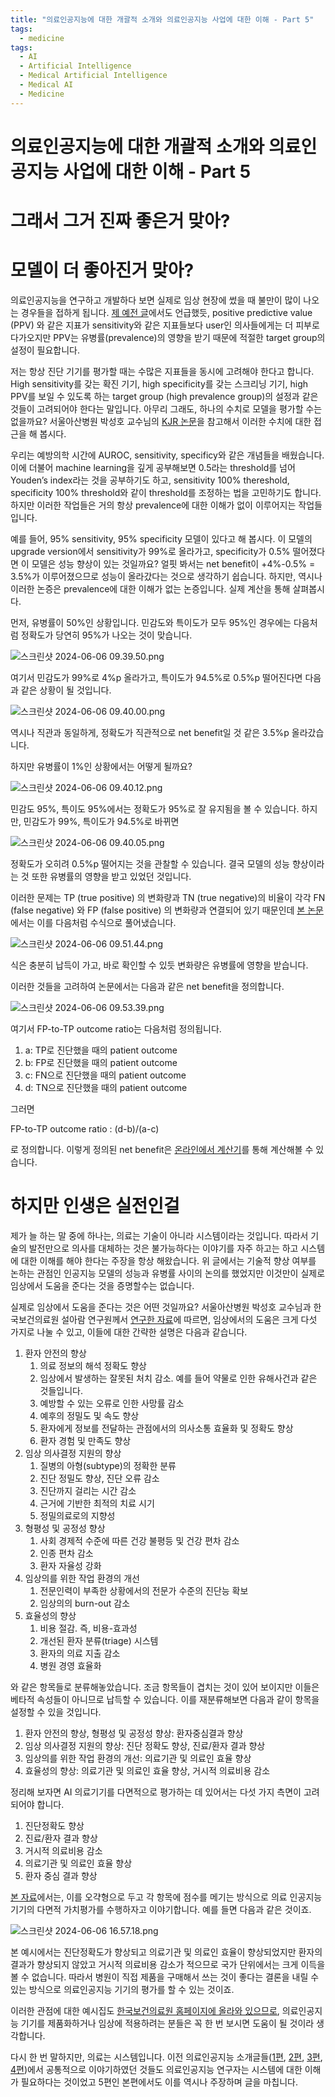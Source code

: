 ```yaml
---
title: "의료인공지능에 대한 개괄적 소개와 의료인공지능 사업에 대한 이해 - Part 5"
tags:
  - medicine
tags:
  - AI
  - Artificial Intelligence
  - Medical Artificial Intelligence
  - Medical AI
  - Medicine
---
```


# 의료인공지능에 대한 개괄적 소개와 의료인공지능 사업에 대한 이해 - Part 5

# 그래서 그거 진짜 좋은거 맞아?

# 모델이 더 좋아진거 맞아?

의료인공지능을 연구하고 개발하다 보면 실제로 임상 현장에 썼을 때 불만이 많이 나오는 경우들을 접하게 됩니다. [제 예전 글](https://jryoungw.github.io/posts/omakase_23_03_week2/)에서도 언급했듯, positive predictive value (PPV) 와 같은 지표가 sensitivity와 같은 지표들보다 user인 의사들에게는 더 피부로 다가오지만 PPV는 유병률(prevalence)의 영향을 받기 때문에 적절한 target group의 설정이 필요합니다.

저는 항상 진단 기기를 평가할 때는 수많은 지표들을 동시에 고려해야 한다고 합니다. High sensitivity를 갖는 확진 기기, high specificity를 갖는 스크리닝 기기, high PPV를 보일 수 있도록 하는 target group (high prevalence group)의 설정과 같은 것들이 고려되어야 한다는 말입니다. 아무리 그래도, 하나의 수치로 모델을 평가할 수는 없을까요? 서울아산병원 박성호 교수님의 [KJR 논문](https://www.kjronline.org/DOIx.php?id=10.3348/kjr.2023.0448)을 참고해서 이러한 수치에 대한 접근을 해 봅시다.

우리는 예방의학 시간에 AUROC, sensitivity, specificy와 같은 개념들을 배웠습니다. 이에 더불어 machine learning을 깊게 공부해보면 0.5라는 threshold를 넘어 Youden’s index라는 것을 공부하기도 하고, sensitivity 100% thereshold, specificity 100% threshold와 같이 threshold를 조정하는 법을 고민하기도 합니다. 하지만 이러한 작업들은 거의 항상 prevalence에 대한 이해가 없이 이루어지는 작업들입니다. 

예를 들어, 95% sensitivity, 95% specificity 모델이 있다고 해 봅시다. 이 모델의 upgrade version에서 sensitivity가 99%로 올라가고, specificity가 0.5% 떨어졌다면 이 모델은 성능 향상이 있는 것일까요? 얼핏 봐서는 net benefit이 +4%-0.5% = 3.5%가 이루어졌으므로 성능이 올라갔다는 것으로 생각하기 쉽습니다. 하지만, 역시나 이러한 논증은 prevalence에 대한 이해가 없는 논증입니다. 실제 계산을 통해 살펴봅시다.

먼저, 유병률이 50%인 상황입니다. 민감도와 특이도가 모두 95%인 경우에는 다음처럼 정확도가 당연히 95%가 나오는 것이 맞습니다.

![스크린샷 2024-06-06 09.39.50.png](%E1%84%8B%E1%85%B4%E1%84%85%E1%85%AD%E1%84%8B%E1%85%B5%E1%86%AB%E1%84%80%E1%85%A9%E1%86%BC%E1%84%8C%E1%85%B5%E1%84%82%E1%85%B3%E1%86%BC%20%E1%84%8B%E1%85%A9%E1%84%86%E1%85%A1%E1%84%8F%E1%85%A1%E1%84%89%E1%85%A6%20Week%2010%20-%20%E1%84%80%E1%85%B3%E1%84%85%E1%85%A2%E1%84%89%E1%85%A5%20%E1%84%80%E1%85%B3%E1%84%80%E1%85%A5%20%E1%84%8C%E1%85%B5%E1%86%AB%20cb495684e7fb40d89a1910eda091b3da/%25E1%2584%2589%25E1%2585%25B3%25E1%2584%258F%25E1%2585%25B3%25E1%2584%2585%25E1%2585%25B5%25E1%2586%25AB%25E1%2584%2589%25E1%2585%25A3%25E1%2586%25BA_2024-06-06_09.39.50.png)

여기서 민감도가 99%로 4%p 올라가고, 특이도가 94.5%로 0.5%p 떨어진다면 다음과 같은 상황이 될 것입니다.

![스크린샷 2024-06-06 09.40.00.png](%E1%84%8B%E1%85%B4%E1%84%85%E1%85%AD%E1%84%8B%E1%85%B5%E1%86%AB%E1%84%80%E1%85%A9%E1%86%BC%E1%84%8C%E1%85%B5%E1%84%82%E1%85%B3%E1%86%BC%20%E1%84%8B%E1%85%A9%E1%84%86%E1%85%A1%E1%84%8F%E1%85%A1%E1%84%89%E1%85%A6%20Week%2010%20-%20%E1%84%80%E1%85%B3%E1%84%85%E1%85%A2%E1%84%89%E1%85%A5%20%E1%84%80%E1%85%B3%E1%84%80%E1%85%A5%20%E1%84%8C%E1%85%B5%E1%86%AB%20cb495684e7fb40d89a1910eda091b3da/%25E1%2584%2589%25E1%2585%25B3%25E1%2584%258F%25E1%2585%25B3%25E1%2584%2585%25E1%2585%25B5%25E1%2586%25AB%25E1%2584%2589%25E1%2585%25A3%25E1%2586%25BA_2024-06-06_09.40.00.png)

역시나 직관과 동일하게, 정확도가 직관적으로 net benefit일 것 같은 3.5%p 올라갔습니다.

하지만 유병률이 1%인 상황에서는 어떻게 될까요?

![스크린샷 2024-06-06 09.40.12.png](%E1%84%8B%E1%85%B4%E1%84%85%E1%85%AD%E1%84%8B%E1%85%B5%E1%86%AB%E1%84%80%E1%85%A9%E1%86%BC%E1%84%8C%E1%85%B5%E1%84%82%E1%85%B3%E1%86%BC%20%E1%84%8B%E1%85%A9%E1%84%86%E1%85%A1%E1%84%8F%E1%85%A1%E1%84%89%E1%85%A6%20Week%2010%20-%20%E1%84%80%E1%85%B3%E1%84%85%E1%85%A2%E1%84%89%E1%85%A5%20%E1%84%80%E1%85%B3%E1%84%80%E1%85%A5%20%E1%84%8C%E1%85%B5%E1%86%AB%20cb495684e7fb40d89a1910eda091b3da/%25E1%2584%2589%25E1%2585%25B3%25E1%2584%258F%25E1%2585%25B3%25E1%2584%2585%25E1%2585%25B5%25E1%2586%25AB%25E1%2584%2589%25E1%2585%25A3%25E1%2586%25BA_2024-06-06_09.40.12.png)

민감도 95%, 특이도 95%에서는 정확도가 95%로 잘 유지됨을 볼 수 있습니다. 하지만, 민감도가 99%, 특이도가 94.5%로 바뀌면

![스크린샷 2024-06-06 09.40.05.png](%E1%84%8B%E1%85%B4%E1%84%85%E1%85%AD%E1%84%8B%E1%85%B5%E1%86%AB%E1%84%80%E1%85%A9%E1%86%BC%E1%84%8C%E1%85%B5%E1%84%82%E1%85%B3%E1%86%BC%20%E1%84%8B%E1%85%A9%E1%84%86%E1%85%A1%E1%84%8F%E1%85%A1%E1%84%89%E1%85%A6%20Week%2010%20-%20%E1%84%80%E1%85%B3%E1%84%85%E1%85%A2%E1%84%89%E1%85%A5%20%E1%84%80%E1%85%B3%E1%84%80%E1%85%A5%20%E1%84%8C%E1%85%B5%E1%86%AB%20cb495684e7fb40d89a1910eda091b3da/%25E1%2584%2589%25E1%2585%25B3%25E1%2584%258F%25E1%2585%25B3%25E1%2584%2585%25E1%2585%25B5%25E1%2586%25AB%25E1%2584%2589%25E1%2585%25A3%25E1%2586%25BA_2024-06-06_09.40.05.png)

정확도가 오히려 0.5%p 떨어지는 것을 관찰할 수 있습니다. 결국 모델의 성능 향상이라는 것 또한 유병률의 영향을 받고 있었던 것입니다.

이러한 문제는 TP (true positive) 의 변화량과 TN (true negative)의 비율이 각각 FN (false negative) 와 FP (false positive) 의 변화량과 연결되어 있기 때문인데 [본 논문](https://www.kjronline.org/DOIx.php?id=10.3348/kjr.2023.0448)에서는 이를 다음처럼 수식으로 풀어냈습니다.

![스크린샷 2024-06-06 09.51.44.png](%E1%84%8B%E1%85%B4%E1%84%85%E1%85%AD%E1%84%8B%E1%85%B5%E1%86%AB%E1%84%80%E1%85%A9%E1%86%BC%E1%84%8C%E1%85%B5%E1%84%82%E1%85%B3%E1%86%BC%20%E1%84%8B%E1%85%A9%E1%84%86%E1%85%A1%E1%84%8F%E1%85%A1%E1%84%89%E1%85%A6%20Week%2010%20-%20%E1%84%80%E1%85%B3%E1%84%85%E1%85%A2%E1%84%89%E1%85%A5%20%E1%84%80%E1%85%B3%E1%84%80%E1%85%A5%20%E1%84%8C%E1%85%B5%E1%86%AB%20cb495684e7fb40d89a1910eda091b3da/%25E1%2584%2589%25E1%2585%25B3%25E1%2584%258F%25E1%2585%25B3%25E1%2584%2585%25E1%2585%25B5%25E1%2586%25AB%25E1%2584%2589%25E1%2585%25A3%25E1%2586%25BA_2024-06-06_09.51.44.png)

식은 충분히 납득이 가고, 바로 확인할 수 있듯 변화량은 유병률에 영향을 받습니다.

이러한 것들을 고려하여 논문에서는 다음과 같은 net benefit을 정의합니다.

![스크린샷 2024-06-06 09.53.39.png](%E1%84%8B%E1%85%B4%E1%84%85%E1%85%AD%E1%84%8B%E1%85%B5%E1%86%AB%E1%84%80%E1%85%A9%E1%86%BC%E1%84%8C%E1%85%B5%E1%84%82%E1%85%B3%E1%86%BC%20%E1%84%8B%E1%85%A9%E1%84%86%E1%85%A1%E1%84%8F%E1%85%A1%E1%84%89%E1%85%A6%20Week%2010%20-%20%E1%84%80%E1%85%B3%E1%84%85%E1%85%A2%E1%84%89%E1%85%A5%20%E1%84%80%E1%85%B3%E1%84%80%E1%85%A5%20%E1%84%8C%E1%85%B5%E1%86%AB%20cb495684e7fb40d89a1910eda091b3da/%25E1%2584%2589%25E1%2585%25B3%25E1%2584%258F%25E1%2585%25B3%25E1%2584%2585%25E1%2585%25B5%25E1%2586%25AB%25E1%2584%2589%25E1%2585%25A3%25E1%2586%25BA_2024-06-06_09.53.39.png)

여기서 FP-to-TP outcome ratio는 다음처럼 정의됩니다.

1. a: TP로 진단했을 때의 patient outcome
2. b: FP로 진단했을 때의 patient outcome
3. c: FN으로 진단했을 때의 patient outcome
4. d: TN으로 진단했을 때의 patient outcome

그러면

FP-to-TP outcome ratio : (d-b)/(a-c)

로 정의합니다. 이렇게 정의된 net benefit은 [온라인에서 계산기](https://aim-aicro.com/software/performancetooutcome)를 통해 계산해볼 수 있습니다.

# 하지만 인생은 실전인걸

제가 늘 하는 말 중에 하나는, 의료는 기술이 아니라 시스템이라는 것입니다. 따라서 기술의 발전만으로 의사를 대체하는 것은 불가능하다는 이야기를 자주 하고는 하고 시스템에 대한 이해를 해야 한다는 주장을 항상 해왔습니다. 위 글에서는 기술적 향상 여부를 논하는 관점인 인공지능 모델의 성능과 유병률 사이의 논의를 했었지만 이것만이 실제로 임상에서 도움을 준다는 것을 증명할수는 없습니다.

실제로 임상에서 도움을 준다는 것은 어떤 것일까요? 서울아산병원 박성호 교수님과 한국보건의료원 설아람 연구원께서 [연구한 자료](https://www.neca.re.kr/SKIN_DIR/doc.html?fn=50c3c795-87ec-4d1f-8f07-a863ddd48047.pdf&rs=/upload/synap/202406/)에 따르면, 임상에서의 도움은 크게 다섯 가지로 나눌 수 있고, 이들에 대한 간략한 설명은 다음과 같습니다.

1. 환자 안전의 향상
    1. 의료 정보의 해석 정확도 향상
    2. 임상에서 발생하는 잘못된 처치 감소. 예를 들어 약물로 인한 유해사건과 같은 것들입니다.
    3. 예방할 수 있는 오류로 인한 사망률 감소
    4. 예후의 정밀도 및 속도 향상
    5. 환자에게 정보를 전달하는 관점에서의 의사소통 효율화 및 정확도 향상
    6. 환자 경험 및 만족도 향상
2. 임상 의사결정 지원의 향상
    1. 질병의 아형(subtype)의 정확한 분류
    2. 진단 정밀도 향상, 진단 오류 감소
    3. 진단까지 걸리는 시간 감소
    4. 근거에 기반한 최적의 치료 시기
    5. 정밀의료로의 지향성
3. 형평성 및 공정성 향상
    1. 사회 경제적 수준에 따른 건강 불평등 및 건강 편차 감소
    2. 인종 편차 감소
    3. 환자 자율성 강화
4. 임상의를 위한 작업 환경의 개선
    1. 전문인력이 부족한 상황에서의 전문가 수준의 진단능 확보
    2. 임상의의 burn-out 감소
5. 효율성의 향상
    1. 비용 절감. 즉, 비용-효과성
    2. 개선된 환자 분류(triage) 시스템
    3. 환자의 의료 지출 감소
    4. 병원 경영 효율화

와 같은 항목들로 분류해놓았습니다. 조금 항목들이 겹치는 것이 있어 보이지만 이들은 베타적 속성들이 아니므로 납득할 수 있습니다. 이를 재분류해보면 다음과 같이 항목을 설정할 수 있을 것입니다.

1. 환자 안전의 향상, 형평성 및 공정성 향상: 환자중심결과 향상
2. 임상 의사결정 지원의 향상: 진단 정확도 향상, 진료/환자 결과 향상
3. 임상의를 위한 작업 환경의 개선: 의료기관 및 의료인 효율 향상
4. 효율성의 향상: 의료기관 및 의료인 효율 향상, 거시적 의료비용 감소

정리해 보자면 AI 의료기기를 다면적으로 평가하는 데 있어서는 다섯 가지 측면이 고려되어야 합니다.

1. 진단정확도 향상
2. 진료/환자 결과 향상
3. 거시적 의료비용 감소
4. 의료기관 및 의료인 효율 향상
5. 환자 중심 결과 향상

[본 자료](https://www.neca.re.kr/SKIN_DIR/doc.html?fn=50c3c795-87ec-4d1f-8f07-a863ddd48047.pdf&rs=/upload/synap/202406/)에서는, 이를 오갹형으로 두고 각 항목에 점수를 메기는 방식으로 의료 인공지능 기기의 다면적 가치평가를 수행하자고 이야기합니다. 예를 들면 다음과 같은 것이죠.

![스크린샷 2024-06-06 16.57.18.png](%E1%84%8B%E1%85%B4%E1%84%85%E1%85%AD%E1%84%8B%E1%85%B5%E1%86%AB%E1%84%80%E1%85%A9%E1%86%BC%E1%84%8C%E1%85%B5%E1%84%82%E1%85%B3%E1%86%BC%20%E1%84%8B%E1%85%A9%E1%84%86%E1%85%A1%E1%84%8F%E1%85%A1%E1%84%89%E1%85%A6%20Week%2010%20-%20%E1%84%80%E1%85%B3%E1%84%85%E1%85%A2%E1%84%89%E1%85%A5%20%E1%84%80%E1%85%B3%E1%84%80%E1%85%A5%20%E1%84%8C%E1%85%B5%E1%86%AB%20cb495684e7fb40d89a1910eda091b3da/%25E1%2584%2589%25E1%2585%25B3%25E1%2584%258F%25E1%2585%25B3%25E1%2584%2585%25E1%2585%25B5%25E1%2586%25AB%25E1%2584%2589%25E1%2585%25A3%25E1%2586%25BA_2024-06-06_16.57.18.png)

본 예시에서는 진단정확도가 향상되고 의료기관 및 의료인 효율이 향상되었지만 환자의 결과가 향상되지 않았고 거시적 의료비용 감소가 적으므로 국가 단위에서는 크게 이득을 볼 수 없습니다. 따라서 병원이 직접 제품을 구매해서 쓰는 것이 좋다는 결론을 내릴 수 있는 방식으로 의료인공지능 기기의 평가를 할 수 있는 것이죠.

이러한 관점에 대한 예시집도 [한국보건의료원 홈페이지에 올라와 있으므로](https://www.neca.re.kr/SKIN_DIR/doc.html?fn=b6524dae-02c4-47d9-8d25-6efffdd6729a.pdf&rs=/upload/synap/202406/), 의료인공지능 기기를 제품화하거나 임상에 적용하려는 분들은 꼭 한 번 보시면 도움이 될 것이라 생각합니다.

다시 한 번 말하지만, 의료는 시스템입니다. 이전 의료인공지능 소개글들([1편](https://jryoungw.github.io/posts/medAI_1/), [2편](https://jryoungw.github.io/posts/medAI_2), [3편](https://jryoungw.github.io/posts/medAI_3/), [4편](https://jryoungw.github.io/posts/medAI_4/))에서 공통적으로 이야기하였던 것들도 의료인공지능 연구자는 시스템에 대한 이해가 필요하다는 것이었고 5편인 본편에서도 이를 역시나 주장하며 글을 마칩니다.
